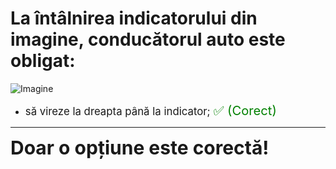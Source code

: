 # La întâlnirea indicatorului din imagine, conducătorul auto este obligat:

![Imagine](https://www.arr-atestate.ro/upload/img/questions/img/la-intalnirea-indicatorului-din-imagine-conducatorul-auto-este-obligat.jpg)

- <span style="font-size: larger;">să vireze la dreapta până la indicator; <span style="color: green; font-size: larger;">✅ (Corect)</span></span>

---

<span style="font-size: 30px; font-weight: bold;">**Doar o opțiune este corectă!**</span>